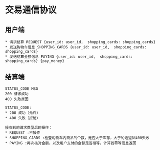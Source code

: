 # 交易通信协议

## 用户端
    * 请求结算 REQUEST {user_id: user_id,  shopping_cards: shopping_cards}
    * 发送购物车信息 SHOPPING_CARDS {user_id: user_id,  shopping_cards: shopping_cards}
    * 发送结算金额信息 PAYING {user_id: user_id,  shopping_cards: shopping_cards} {pay_money}

## 结算端
    STATUS_CODE MSG
    200 请求成功
    400 失败原因

    STATUS_CODE:
    * 200 成功（允许）
    * 400 失败（拒绝）

    接收到的请求类型后的操作：
    * REQUEST :不操作
    * SHOPPING_CARDS :检查购物车内商品的个数，是否大于库存，大于的话返回400失败
    * PAYING :再次核对金额，以及用户支付的金额是否相等，计算找零等信息返回
